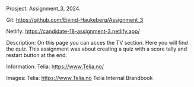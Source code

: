 Prosject: Assignment_3, 2024.

Git: https://github.com/Eivind-Haukeberg/Assignment_3

Netlify: https://candidate-18-assignment-3.netlify.app/

Description: On this page you can acces the TV section. Here you will find the quiz.
This assignment was about creating a quiz with a score tally and restart button at the end.

Information: Telia: https://www.Telia.no/

Images: Telia: https://www.Telia.no Telia Internal Brandbook
